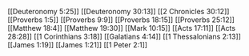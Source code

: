 [[Deuteronomy 5:25]]
[[Deuteronomy 30:13]]
[[2 Chronicles 30:12]]
[[Proverbs 1:5]]
[[Proverbs 9:9]]
[[Proverbs 18:15]]
[[Proverbs 25:12]]
[[Matthew 18:4]]
[[Matthew 19:30]]
[[Mark 10:15]]
[[Acts 17:11]]
[[Acts 28:28]]
[[1 Corinthians 3:18]]
[[Galatians 4:14]]
[[1 Thessalonians 2:13]]
[[James 1:19]]
[[James 1:21]]
[[1 Peter 2:1]]

